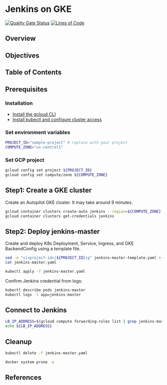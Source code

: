 # Jenkins on GKE

[![Quality Gate Status](https://sonarcloud.io/api/project_badges/measure?project=DevSecOpsSamples_gke-jenkins&metric=alert_status)](https://sonarcloud.io/summary/new_code?id=DevSecOpsSamples_gke-jenkins) [![Lines of Code](https://sonarcloud.io/api/project_badges/measure?project=DevSecOpsSamples_gke-jenkins&metric=ncloc)](https://sonarcloud.io/summary/new_code?id=DevSecOpsSamples_gke-jenkins)

## Overview

## Objectives

## Table of Contents


## Prerequisites

### Installation

- [Install the gcloud CLI](https://cloud.google.com/sdk/docs/install)
- [Install kubectl and configure cluster access](https://cloud.google.com/kubernetes-engine/docs/how-to/cluster-access-for-kubectl)

### Set environment variables

```bash
PROJECT_ID="sample-project" # replace with your project
COMPUTE_ZONE="us-central1"
```

### Set GCP project

```bash
gcloud config set project ${PROJECT_ID}
gcloud config set compute/zone ${COMPUTE_ZONE}
```

## Step1: Create a GKE cluster

Create an Autopilot GKE cluster. It may take around 9 minutes.

```bash
gcloud container clusters create-auto jenkins --region=${COMPUTE_ZONE}
gcloud container clusters get-credentials jenkins
```

## Step2: Deploy jenkins-master

Create and deploy K8s Deployment, Service, Ingress, and GKE BackendConfig using a template file.

```bash
sed -e "s|<project-id>|${PROJECT_ID}|g" jenkins-master-template.yaml > jenkins-master.yaml
cat jenkins-master.yaml

kubectl apply -f jenkins-master.yaml
```

Confirm Jenkins credential from logs:

```bash
kubectl describe pods jenkins-master
kubectl logs -l app=jenkins-master
```

## Connect to Jenkins

```bash
LB_IP_ADDRESS=$(gcloud compute forwarding-rules list | grep jenkins-master | awk '{ print $2 }')
echo ${LB_IP_ADDRESS}
```


## Cleanup

```bash
kubectl delete -f jenkins-master.yaml
```

```bash
docker system prune -a
```

## References
